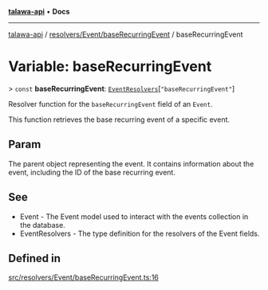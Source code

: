 [**talawa-api**](../../../../README.md) • **Docs**

***

[talawa-api](../../../../modules.md) / [resolvers/Event/baseRecurringEvent](../README.md) / baseRecurringEvent

# Variable: baseRecurringEvent

\> `const` **baseRecurringEvent**: [`EventResolvers`](../../../../types/generatedGraphQLTypes/type-aliases/EventResolvers.md)\[`"baseRecurringEvent"`\]

Resolver function for the `baseRecurringEvent` field of an `Event`.

This function retrieves the base recurring event of a specific event.

## Param

The parent object representing the event. It contains information about the event, including the ID of the base recurring event.

## See

 - Event - The Event model used to interact with the events collection in the database.
 - EventResolvers - The type definition for the resolvers of the Event fields.

## Defined in

[src/resolvers/Event/baseRecurringEvent.ts:16](https://github.com/PalisadoesFoundation/talawa-api/blob/a87b45a1c490c996c3a8a52e117ecbaa4742ef49/src/resolvers/Event/baseRecurringEvent.ts#L16)

